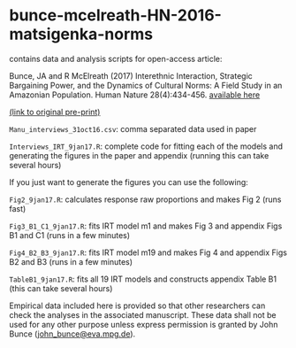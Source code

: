 # bunce-mcelreath-HN-2016-matsigenka-norms
contains data and analysis scripts for open-access article:

Bunce, JA and R McElreath (2017) Interethnic Interaction, Strategic Bargaining Power, and the Dynamics of Cultural Norms: A Field Study in an Amazonian Population. Human Nature 28(4):434-456. [available here](https://doi.org/10.1007/s12110-017-9297-8)

[(link to original pre-print)](https://osf.io/preprints/socarxiv/62kd9)


``Manu_interviews_31oct16.csv``: comma separated data used in paper

``Interviews_IRT_9jan17.R``: complete code for fitting each of the models and generating the figures in the paper and appendix (running this can take several hours)


If you just want to generate the figures you can use the following:

``Fig2_9jan17.R``: calculates response raw proportions and makes Fig 2 (runs fast)

``Fig3_B1_C1_9jan17.R``: fits IRT model m1 and makes Fig 3 and appendix Figs B1 and C1 (runs in a few minutes)

``Fig4_B2_B3_9jan17.R``: fits IRT model m19 and makes Fig 4 and appendix Figs B2 and B3 (runs in a few minutes)

``TableB1_9jan17.R``: fits all 19 IRT models and constructs appendix Table B1 (this can take several hours)


Empirical data included here is provided so that other researchers can check the analyses in the associated manuscript. These data shall not be used for any other purpose unless express permission is granted by John Bunce (john_bunce@eva.mpg.de).
